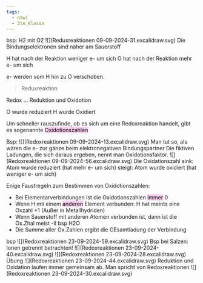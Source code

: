 ```yaml
---
tags:
  - nawi
  - 3te_Klasse
---
```

bsp: H2 mit O2
![](Reduxreaktionen 09-09-2024-31.excalidraw.svg)
Die Bindungselektronen sind näher am Sauerstoff

H hat nach der Reaktion weniger e- um sich
O hat nach der Reaktion mehr e- um sich

e- werden vom H hin zu O verschoben.
> Reduxreaktion

Redox ... Reduktion und Oxidotion

O wurde reduziert H wurde Oxidiert

Um schneller rauszufinde, ob es sich um eine Redoxreaktion handelt, gibt es sogenannte <mark style="background: #FFB8EBA6;">Oxidotionszahlen</mark> 

Bsp:
![](Redoxreaktionen 09-09-2024-13.excalidraw.svg)
Man tut so, als wären die e- zur gänze beim elektronegativen Bindungspartner
Die fiktiven Ladungen, die sich daraus ergeben, nennt man Oxidotionsfaktor.
![](Redoxreaktionen 09-09-2024-56.excalidraw.svg)
Die Oxidationszahl sink: Atom wurde reduziert (hat mehr e- um sich)
steigt: Atom wurde oxidiert (hat weniger e- um sich)

Enige Faustregeln zum Bestimmen von Oxidotionszahlen:
- Bei Elementarverbindungen ist die Oxidotionszahlen <mark style="background: #FFB8EBA6;">immer</mark> 0
- Wenn H mti einem <mark style="background: #FFB8EBA6;">anderen</mark> Element verbunden: H hat meints eine Oxzahl +1 (Außer in Metallhydriden)
- Wenn Sauerstoff mit anderen Atomen verbunden ist, dann ist die Ox.Zhal meist -II bsp H2O
- Die Summe aller Ox.Zahlen ergibt die GEsamtladung der Verbindung

bsp
![](Redoxreaktionen 23-09-2024-59.excalidraw.svg)
Bsp bei Salzen: Ionen getrennt betrachten!
![](Redoxreaktionen 23-09-2024-40.excalidraw.svg)
![](Redoxreaktionen 23-09-2024-28.excalidraw.svg)
Übung  ![](Redoxreaktionen 23-09-2024-44.excalidraw.svg)
Reduktion und Oxidation laufen immer gemeinsam ab.
Man spricht von Redoxreaktionen
![](Redoxreaktionen 23-09-2024-30.excalidraw.svg)